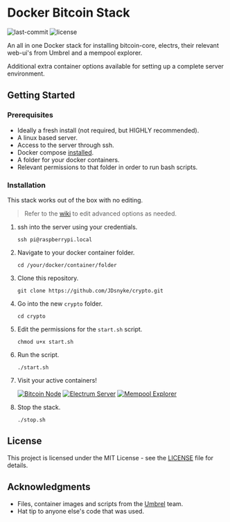 # Docker Bitcoin Stack

![last-commit](https://img.shields.io/github/last-commit/JDsnyke/crypto.svg) ![license](https://img.shields.io/github/license/JDsnyke/crypto.svg)

An all in one Docker stack for installing bitcoin-core, electrs, their relevant web-ui's from Umbrel and a mempool explorer.

Additional extra container options available for setting up a complete server environment.

## Getting Started

### Prerequisites

- Ideally a fresh install (not required, but HIGHLY recommended).
- A linux based server.
- Access to the server through ssh.
- Docker compose [installed](https://docs.docker.com/compose/install/).
- A folder for your docker containers.
- Relevant permissions to that folder in order to run bash scripts.

### Installation

This stack works out of the box with no editing.

> Refer to the [wiki](https://github.com/JDsnyke/crypto/wiki) to edit advanced options as needed.

1.  ssh into the server using your credentials.

        ssh pi@raspberrypi.local

2.  Navigate to your docker container folder.

        cd /your/docker/container/folder

3.  Clone this repository.

        git clone https://github.com/JDsnyke/crypto.git

4.  Go into the new `crypto` folder.

        cd crypto

5.  Edit the permissions for the `start.sh` script.

        chmod u+x start.sh

6.  Run the script.

        ./start.sh

7.  Visit your active containers!

    [![Bitcoin Node](https://img.shields.io/badge/Bitcoin%20Node-orange.svg)](http://localhost:3005)
    [![Electrum Server](https://img.shields.io/badge/Electrum%20Server-blue.svg)](http://localhost:3006)
    [![Mempool Explorer](https://img.shields.io/badge/Mempool%20Explorer-purple.svg)](http://localhost:3002)

8.  Stop the stack.

        ./stop.sh

## License

This project is licensed under the MIT License - see the [LICENSE](https://github.com/JDsnyke/crypto/blob/main/LICENSE) file for details.

## Acknowledgments

- Files, container images and scripts from the [Umbrel](https://github.com/getumbrel) team.
- Hat tip to anyone else's code that was used.
